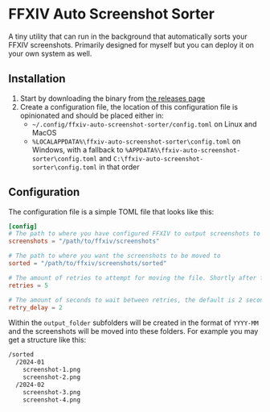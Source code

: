# FFXIV Auto Screenshot Sorter

A tiny utility that can run in the background that automatically sorts your FFXIV screenshots. Primarily designed for
myself but you can deploy it on your own system as well.

## Installation

1. Start by downloading the binary from [the releases page][releases]
2. Create a configuration file, the location of this configuration file is opinionated and should be placed either in:
   - `~/.config/ffxiv-auto-screenshot-sorter/config.toml` on Linux and MacOS
   - `%LOCALAPPDATA%\ffxiv-auto-screenshot-sorter\config.toml` on Windows, with a fallback to
     `%APPDATA%\ffxiv-auto-screenshot-sorter\config.toml` and `C:\ffxiv-auto-screenshot-sorter\config.toml` in that
     order

## Configuration

The configuration file is a simple TOML file that looks like this:

```toml
[config]
# The path to where you have configured FFXIV to output screenshots to
screenshots = "/path/to/ffxiv/screenshots"

# The path to where you want the screenshots to be moved to
sorted = "/path/to/ffxiv/screenshots/sorted"

# The amount of retries to attempt for moving the file. Shortly after file creation the file is often still considered "busy" so the process retries a few times. The default is 5.
retries = 5

# The amount of seconds to wait between retries, the default is 2 seconds.
retry_delay = 2
```

Within the `output_folder` subfolders will be created in the format of `YYYY-MM` and the screenshots will be moved into
these folders. For example you may get a structure like this:

```txt
/sorted
  /2024-01
    screenshot-1.png
    screenshot-2.png
  /2024-02
    screenshot-3.png
    screenshot-4.png
```

[releases]: https://github.com/favna/ffxiv-auto-screenshot-sorter/releases
